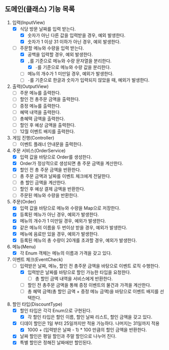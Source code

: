 ## 도메인(클래스) 기능 목록
1. 입력(InputView)
    - [x] 식당 방문 날짜를 입력 받는다.
      - [x] 숫자가 아닌 다른 값을 입력받을 경우, 예외 발생한다.
      - [x] 숫자가 1 이상 31 이하가 아닌 경우, 예외 발생한다.
    - [ ] 주문할 메뉴와 수량을 입력 받는다.
      - [x] 공백을 입력할 경우, 예외 발생한다. 
      - [x] `,`를 기준으로 메뉴와 수량 문자열을 분리한다.
        - [x] `-`를 기준으로 메뉴와 수량 값을 분리한다.
      - [ ] 메뉴의 개수가 1 미만일 경우, 예외가 발생한다.
      - [ ] `-`를 기준으로 한글과 숫자가 입력되지 않았을 때, 예외가 발생한다.

2. 출력(OutputView)
   - [ ] 주문 메뉴를 출력한다.
   - [ ] 할인 전 총주문 금액을 출력한다.
   - [ ] 증정 메뉴를 출력한다.
   - [ ] 혜택 내역을 출력한다.
   - [ ] 총혜택 금액을 출력한다.
   - [ ] 할인 후 예상 금액을 출력한다.
   - [ ] 12월 이벤트 배지를 출력한다.
3. 게임 진행(Controller)
   - [ ] 이벤트 플래너 안내문을 출력한다.
4. 주문 서비스(OrderService)
   - [x] 입력 값을 바탕으로 Order를 생성한다.
   - [x] Order가 정상적으로 생성되면 총 주문 금액을 계산한다.
   - [x] 할인 전 총 주문 금액을 반환한다.
   - [ ] 총 주문 금액과 날짜를 이벤트 체크에게 전달한다.
   - [ ] 총 할인 금액을 계산한다.
   - [ ] 할인 후 예상 결제 금액을 반환한다.
   - [ ] 주문된 메뉴와 수량을 반환한다.
5. 주문(Order)
   - [x] 입력 값을 바탕으로 메뉴와 수량을 Map으로 저장한다.
   - [x] 등록된 메뉴가 아닌 경우, 예외가 발생한다.
   - [x] 메뉴의 개수가 1 미만일 경우, 예외가 발생한다.
   - [x] 같은 메뉴의 이름을 두 번이상 받을 경우, 예외가 발생한다.
   - [x] 메뉴에 음료만 있을 경우, 예외가 발생한다.
   - [x] 등록된 메뉴의 총 수량이 20개를 초과할 경우, 예외가 발생한다.
6. 메뉴(Menu)
   - [x] 각 Enum 객체는 메뉴의 이름과 가격을 갖고 있다.
7. 이벤트 체크(EventCheck)
   - [ ] 입력받은 날짜, 메뉴, 할인 전 총주문 금액을 바탕으로 이벤트 로직 수행한다.
     - [x] 입력받은 날짜를 바탕으로 할인 가능한 타입을 요청한다.
       - [ ] 총 할인 금액 내역을 서비스에게 반환한다.
     - [ ] 할인 전 총주문 금액을 통해 증정 이벤트의 물건과 가격을 계산한다.
     - [ ] 총 혜택 금액(총 할인 금액 + 증정 메뉴 금액)을 바탕으로 이벤트 배지를 선택한다.
8. 할인 타입(DiscountType)
   - [x] 할인 타입은 각각 Enum으로 구현된다.
     - [x] 각 할인 타입은 할인 이름, 할인 날짜 리스트, 할인 금액을 갖고 있다. 
   - [x] 디데이 할인은 1일 부터 25일까지만 적용 가능하다. 나머지는 31일까지 적용
     - [x] 1000 + (입력받은 날짜 - 1) * 100 만큼의 할인 금액을 반환한다.
   - [x] 날짜 할인은 평일 할인과 주말 할인으로 나누어 진다.
   - [x] 특별 할인은 정해진 날짜에만 할인된다. 
